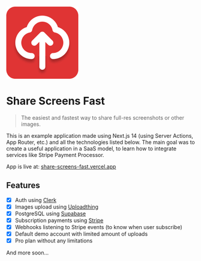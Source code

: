 ![logo](https://github.com/daniolsk/ShareScreensFast/blob/main/public/logo.png?raw=true)

# Share Screens Fast

> The easiest and fastest way to share full-res screenshots or other images.

This is an example application made using Next.js 14 (using Server Actions, App Router, etc.) and all the technologies listed below. The main goal was to create a useful application in a SaaS model, to learn how to integrate services like Stripe Payment Processor.

App is live at: [share-screens-fast.vercel.app](share-screens-fast.vercel.app)

## Features

- [x] Auth using [Clerk](https://clerk.com/)
- [x] Images upload using [Uploadthing](https://uploadthing.com/)
- [x] PostgreSQL using [Supabase](https://supabase.com/)
- [x] Subscription payments using [Stripe](https://stripe.com/en-pl)
- [x] Webhooks listening to Stripe events (to know when user subscribe)
- [x] Default demo account with limited amount of uploads
- [x] Pro plan without any limitations 

And more soon...
